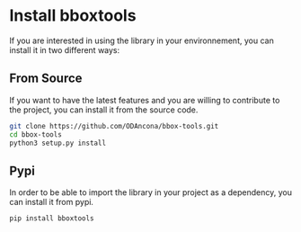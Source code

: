 # Install bboxtools

If you are interested in using the library in your environnement, you can install it in two different ways:

## From Source

If you want to have the latest features and you are willing to contribute to the project, you can install it from the source code.

```bash
git clone https://github.com/ODAncona/bbox-tools.git
cd bbox-tools
python3 setup.py install
```

## Pypi

In order to be able to import the library in your project as a dependency, you can install it from pypi.

```bash
pip install bboxtools
```
